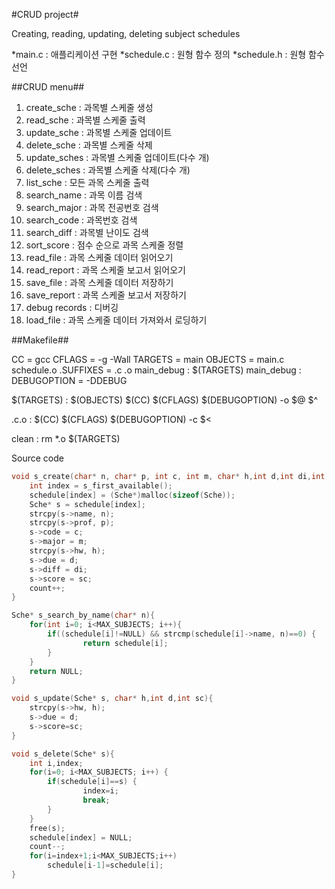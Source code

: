 #CRUD project#

Creating, reading, updating, deleting subject schedules

*main.c : 애플리케이션 구현
*schedule.c : 원형 함수 정의
*schedule.h : 원형 함수 선언 

##CRUD menu##

1. create_sche : 과목별 스케줄 생성
2. read_sche : 과목별 스케줄 출력
3. update_sche : 과목별 스케줄 업데이트
4. delete_sche : 과목별 스케줄 삭제
5. update_sches : 과목별 스케줄 업데이트(다수 개)
6. delete_sches : 과목별 스케줄 삭제(다수 개)
7. list_sche : 모든 과목 스케줄 출력
8. search_name : 과목 이름 검색
9. search_major : 과목 전공번호 검색
10. search_code : 과목번호 검색
11. search_diff : 과목별 난이도 검색
12. sort_score : 점수 순으로 과목 스케줄 정렬
13. read_file : 과목 스케줄 데이터 읽어오기
14. read_report : 과목 스케줄 보고서 읽어오기
15. save_file : 과목 스케줄 데이터 저장하기
16. save_report : 과목 스케줄 보고서 저장하기
17. debug records : 디버깅
18. load_file : 과목 스케줄 데이터 가져와서 로딩하기 

##Makefile##

CC = gcc
CFLAGS = -g -Wall
TARGETS = main
OBJECTS = main.c schedule.o
.SUFFIXES = .c .o
main_debug : $(TARGETS)
main_debug : DEBUGOPTION = -DDEBUG

$(TARGETS) : $(OBJECTS)
        $(CC) $(CFLAGS) $(DEBUGOPTION) -o $@ $^

.c.o :
        $(CC) $(CFLAGS) $(DEBUGOPTION) -c $<

clean :
        rm *.o $(TARGETS)

Source code 

```C
void s_create(char* n, char* p, int c, int m, char* h,int d,int di,int sc){
    int index = s_first_available();
    schedule[index] = (Sche*)malloc(sizeof(Sche));
    Sche* s = schedule[index];
    strcpy(s->name, n);
    strcpy(s->prof, p);
    s->code = c;
    s->major = m;
    strcpy(s->hw, h);
    s->due = d;
    s->diff = di;
    s->score = sc;
    count++;
}

Sche* s_search_by_name(char* n){
    for(int i=0; i<MAX_SUBJECTS; i++){
        if((schedule[i]!=NULL) && strcmp(schedule[i]->name, n)==0) {
                return schedule[i];
        }
    }
    return NULL;
}

void s_update(Sche* s, char* h,int d,int sc){
    strcpy(s->hw, h);
    s->due = d;
    s->score=sc;
}

void s_delete(Sche* s){
    int i,index;
    for(i=0; i<MAX_SUBJECTS; i++) {
        if(schedule[i]==s) {
                index=i;
                break;
        }
    }
    free(s);
    schedule[index] = NULL;
    count--;
    for(i=index+1;i<MAX_SUBJECTS;i++)
        schedule[i-1]=schedule[i];
}
```
